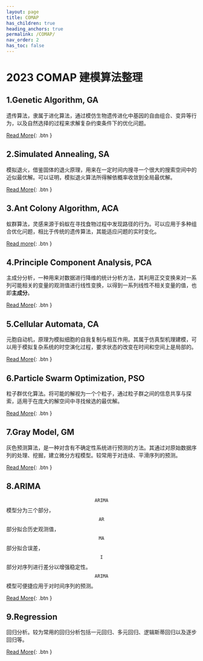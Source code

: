 ```yaml
---
layout: page
title: COMAP
has_children: true
heading_anchors: true
permalink: /COMAP/
nav_order: 2
has_toc: false
---
```


# 2023 COMAP 建模算法整理

## 1.Genetic Algorithm, GA
遗传算法，隶属于进化算法，通过模仿生物遗传进化中基因的自由组合、变异等行为，以及自然选择的过程来求解复杂约束条件下的优化问题。

[Read More](/COMAP/GA){: .btn }

## 2.Simulated Annealing, SA
模拟退火，借鉴固体的退火原理，用来在一定时间内搜寻一个很大的搜索空间中的近似最优解。可以证明，模拟退火算法所得解依概率收敛到全局最优解。

[Read More](/COMAP/SA){: .btn }

## 3.Ant Colony Algorithm, ACA
蚁群算法，灵感来源于蚂蚁在寻找食物过程中发现路径的行为。可以应用于多种组合优化问题，相比于传统的遗传算法，其能适应问题的实时变化。

[Read more](/COMAP/ACA){: .btn }

## 4.Principle Component Analysis, PCA
主成分分析，一种用来对数据进行降维的统计分析方法，其利用正交变换来对一系列可能相关的变量的观测值进行线性变换，以得到一系列线性不相关变量的值，也即**主成分**。

[Read More](/COMAP/PCA){: .btn }

## 5.Cellular Automata, CA
元胞自动机，原理为模拟细胞的自我复制与相互作用。其属于仿真型机理建模，可以用于模拟复杂系统的时空演化过程，要求状态的改变在时间和空间上是局部的。

[Read More](/COMAP/CA){: .btn }

## 6.Particle Swarm Optimization, PSO
粒子群优化算法。将可能的解视为一个个粒子，通过粒子群之间的信息共享与探索，适用于在庞大的解空间中寻找候选的最优解。

[Read More](/COMAP/PSO){: .btn }

## 7.Gray Model, GM
灰色预测算法，是一种对含有不确定性系统进行预测的方法。其通过对原始数据序列的处理、挖掘，建立微分方程模型。较常用于对连续、平滑序列的预测。

[Read More](/COMAP/GM){: .btn }

## 8.ARIMA
$$\mathtt{ARIMA}$$模型分为三个部分，$$\mathtt{AR}$$部分拟合历史观测值，$$\mathtt{MA}$$部分拟合误差，$$\mathtt{I}$$部分对序列进行差分以增强稳定性。$$\mathtt{ARIMA}$$模型可便捷应用于对时间序列的预测。

[Read More](/COMAP/ARIMA){: .btn }

## 9.Regression
回归分析。较为常用的回归分析包括一元回归、多元回归、逻辑斯蒂回归以及逐步回归等。

[Read More](/COMAP/Regression){: .btn }
